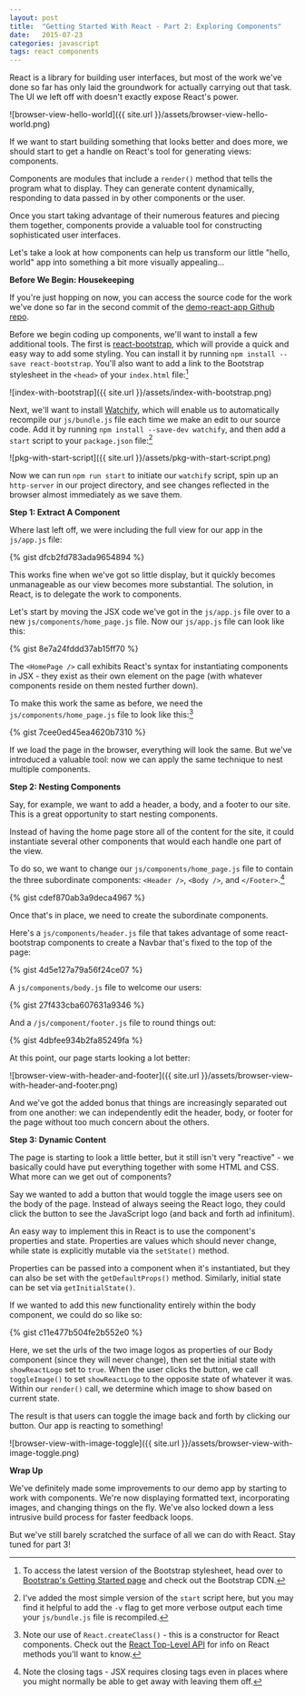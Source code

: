 ```yaml
---
layout: post
title:  "Getting Started With React - Part 2: Exploring Components"
date:   2015-07-23
categories: javascript
tags: react components
--- 
```


React is a library for building user interfaces, but most of the work we've done so far has only laid the groundwork for actually carrying out that task. The UI we left off with doesn't exactly expose React's power.

![browser-view-hello-world]({{ site.url }}/assets/browser-view-hello-world.png)

If we want to start building something that looks better and does more, we should start to get a handle on React's tool for generating views: components.

Components are modules that include a `render()` method that tells the program what to display. They can generate content dynamically, responding to data passed in by other components or the user. 

Once you start taking advantage of their numerous features and piecing them together, components provide a valuable tool for constructing sophisticated user interfaces. 

Let's take a look at how components can help us transform our little "hello, world" app into something a bit more visually appealing...

**Before We Begin: Housekeeping**

If you're just hopping on now, you can access the source code for the work we've done so far in the second commit of the [demo-react-app Github repo][demo-react-app].

Before we begin coding up components, we'll want to install a few additional tools. The first is [react-bootstrap][react-bootstrap], which will provide a quick and easy way to add some styling. You can install it by running `npm install --save react-bootstrap`. You'll also want to add a link to the Bootstrap stylesheet in the `<head>` of your `index.html` file:[^1]

![index-with-bootstrap]({{ site.url }}/assets/index-with-bootstrap.png)

Next, we'll want to install [Watchify][watchify], which will enable us to automatically recompile our `js/bundle.js` file each time we make an edit to our source code. Add it by running `npm install --save-dev watchify`, and then add a `start` script to your `package.json` file:[^2]

![pkg-with-start-script]({{ site.url }}/assets/pkg-with-start-script.png)

Now we can run `npm run start` to initiate our `watchify` script, spin up an `http-server` in our project directory, and see changes reflected in the browser almost immediately as we save them.

**Step 1: Extract A Component**

Where last left off, we were including the full view for our app in the `js/app.js` file:

{% gist dfcb2fd783ada9654894 %}

This works fine when we've got so little display, but it quickly becomes unmanageable as our view becomes more substantial. The solution, in React, is to delegate the work to components.

Let's start by moving the JSX code we've got in the `js/app.js` file over to a new `js/components/home_page.js` file. Now our `js/app.js` file can look like this:

{% gist 8e7a24fddd37ab15ff70 %}

The `<HomePage />` call exhibits React's syntax for instantiating components in JSX - they exist as their own element on the page (with whatever components reside on them nested further down).

To make this work the same as before, we need the `js/components/home_page.js` file to look like this:[^3]

{% gist 7cee0ed45ea4620b7310 %}

If we load the page in the browser, everything will look the same. But we've introduced a valuable tool: now we can apply the same technique to nest multiple components.

**Step 2: Nesting Components**

Say, for example, we want to add a header, a body, and a footer to our site. This is a great opportunity to start nesting components.

Instead of having the home page store all of the content for the site, it could instantiate several other components that would each handle one part of the view.

To do so, we want to change our `js/components/home_page.js` file to contain the three subordinate components: `<Header />`, `<Body />`, and `</Footer>`.[^4]

{% gist cdef870ab3a9deca4967 %}

Once that's in place, we need to create the subordinate components.

Here's a `js/components/header.js` file that takes advantage of some react-bootstrap components to create a Navbar that's fixed to the top of the page:

{% gist 4d5e127a79a56f24ce07 %}

A `js/components/body.js` file to welcome our users:

{% gist 27f433cba607631a9346 %}

And a `/js/component/footer.js` file to round things out:

{% gist 4dbfee934b2fa85249fa %}

At this point, our page starts looking a lot better:

![browser-view-with-header-and-footer]({{ site.url }}/assets/browser-view-with-header-and-footer.png)

And we've got the added bonus that things are increasingly separated out from one another: we can independently edit the header, body, or footer for the page without too much concern about the others.

**Step 3: Dynamic Content**

The page is starting to look a little better, but it still isn't very "reactive" - we basically could have put everything together with some HTML and CSS. What more can we get out of components?

Say we wanted to add a button that would toggle the image users see on the body of the page. Instead of always seeing the React logo, they could click the button to see the JavaScript logo (and back and forth ad infinitum).

An easy way to implement this in React is to use the component's properties and state. Properties are values which should never change, while state is explicitly mutable via the `setState()` method.

Properties can be passed into a component when it's instantiated, but they can also be set with the `getDefaultProps()` method. Similarly, initial state can be set via `getInitialState()`.

If we wanted to add this new functionality entirely within the body component, we could do so like so:

{% gist c11e477b504fe2b552e0 %}

Here, we set the urls of the two image logos as properties of our Body component (since they will never change), then set the initial state with `showReactLogo` set to `true`. When the user clicks the button, we call `toggleImage()` to set `showReactLogo` to the opposite state of whatever it was. Within our `render()` call, we determine which image to show based on current state.

The result is that users can toggle the image back and forth by clicking our button. Our app is reacting to something!

![browser-view-with-image-toggle]({{ site.url }}/assets/browser-view-with-image-toggle.png)

**Wrap Up**

We've definitely made some improvements to our demo app by starting to work with components. We're now displaying formatted text, incorporating images, and changing things on the fly. We've also locked down a less intrusive build process for faster feedback loops.

But we've still barely scratched the surface of all we can do with React. Stay tuned for part 3!

[^1]: To access the latest version of the Bootstrap stylesheet, head over to [Bootstrap's Getting Started page][bootstrap-getting-started] and check out the Bootstrap CDN.
[^2]: I've added the most simple version of the `start` script here, but you may find it helpful to add the `-v` flag to get more verbose output each time your `js/bundle.js` file is recompiled.
[^3]: Note our use of `React.createClass()` - this is a constructor for React components. Check out the [React Top-Level API][react_api] for info on React methods you'll want to know.
[^4]: Note the closing tags - JSX requires closing tags even in places where you might normally be able to get away with leaving them off.

[demo-react-app]: https://github.com/rmulhol/demo-react-app
[react-bootstrap]: http://react-bootstrap.github.io/
[watchify]: https://github.com/substack/watchify
[bootstrap-getting-started]: http://getbootstrap.com/getting-started/
[react_api]: https://facebook.github.io/react/docs/top-level-api.html